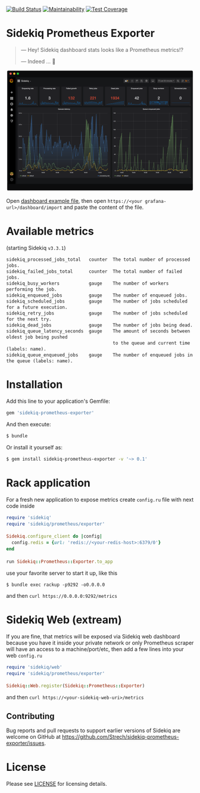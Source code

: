 [![Build Status](https://travis-ci.org/Strech/sidekiq-prometheus-exporter.svg?branch=master)](https://travis-ci.org/Strech/sidekiq-prometheus-exporter)
[![Maintainability](https://api.codeclimate.com/v1/badges/bb1b30cd7aca8ecc9413/maintainability)](https://codeclimate.com/github/Strech/sidekiq-prometheus-exporter/maintainability)
[![Test Coverage](https://api.codeclimate.com/v1/badges/bb1b30cd7aca8ecc9413/test_coverage)](https://codeclimate.com/github/Strech/sidekiq-prometheus-exporter/test_coverage)

# Sidekiq Prometheus Exporter

> — Hey! Sidekiq dashboard stats looks like a Prometheus metrics!?
>
> — Indeed ... :thinking:

![Grafana dashboard example](/examples/screenshot.png)

Open [dashboard example file](/examples/sidekiq.json), then open `https://<your grafana-url>/dashboard/import` and paste the content of the file.

# Available metrics

(starting Sidekiq `v3.3.1`)

```text
sidekiq_processed_jobs_total   counter  The total number of processed jobs.
sidekiq_failed_jobs_total      counter  The total number of failed jobs.
sidekiq_busy_workers           gauge    The number of workers performing the job.
sidekiq_enqueued_jobs          gauge    The number of enqueued jobs.
sidekiq_scheduled_jobs         gauge    The number of jobs scheduled for a future execution.
sidekiq_retry_jobs             gauge    The number of jobs scheduled for the next try.
sidekiq_dead_jobs              gauge    The number of jobs being dead.
sidekiq_queue_latency_seconds  gauge    The amount of seconds between oldest job being pushed
                                        to the queue and current time (labels: name).
sidekiq_queue_enqueued_jobs    gauge    The number of enqueued jobs in the queue (labels: name).
```

# Installation

Add this line to your application's Gemfile:

```ruby
gem 'sidekiq-prometheus-exporter'
```

And then execute:

```bash
$ bundle
```

Or install it yourself as:

```bash
$ gem install sidekiq-prometheus-exporter -v '~> 0.1'
```

# Rack application

For  a fresh new application to expose metrics create `config.ru` file with
next code inside

```ruby
require 'sidekiq'
require 'sidekiq/prometheus/exporter'

Sidekiq.configure_client do |config|
  config.redis = {url: 'redis://<your-redis-host>:6379/0'}
end

run Sidekiq::Prometheus::Exporter.to_app
```

use your favorite server to start it up, like this

```
$ bundle exec rackup -p9292 -o0.0.0.0
```

and then `curl https://0.0.0.0:9292/metrics`

# Sidekiq Web (extream)

If you are fine, that metrics will be exposed via Sidekiq web dashboard because
you have it inside your private network or only Prometheus scraper will have an
access to a machine/port/etc, then add a few lines into your web `config.ru`

```ruby
require 'sidekiq/web'
require 'sidekiq/prometheus/exporter'

Sidekiq::Web.register(Sidekiq::Prometheus::Exporter)
```

and then `curl https://<your-sidekiq-web-uri>/metrics`

## Contributing

Bug reports and pull requests to support earlier versions of Sidekiq are welcome on GitHub at https://github.com/Strech/sidekiq-prometheus-exporter/issues.

# License

Please see [LICENSE](https://github.com/mperham/sidekiq/blob/master/LICENSE) for licensing details.
